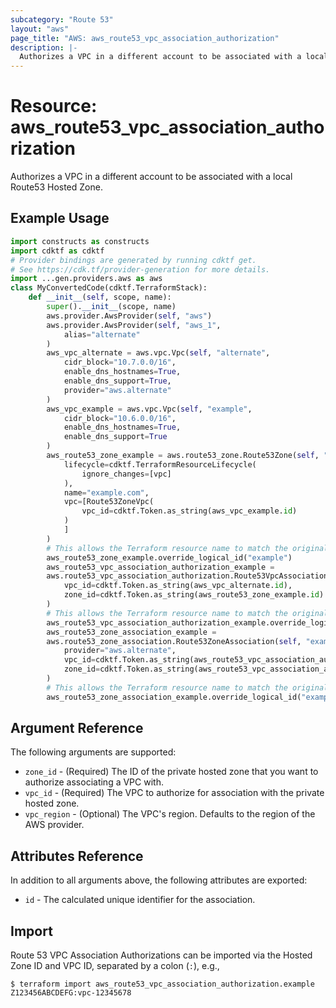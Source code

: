 ```yaml
---
subcategory: "Route 53"
layout: "aws"
page_title: "AWS: aws_route53_vpc_association_authorization"
description: |-
  Authorizes a VPC in a different account to be associated with a local Route53 Hosted Zone
---
```


# Resource: aws_route53_vpc_association_authorization

Authorizes a VPC in a different account to be associated with a local Route53 Hosted Zone.

## Example Usage

```python
import constructs as constructs
import cdktf as cdktf
# Provider bindings are generated by running cdktf get.
# See https://cdk.tf/provider-generation for more details.
import ...gen.providers.aws as aws
class MyConvertedCode(cdktf.TerraformStack):
    def __init__(self, scope, name):
        super().__init__(scope, name)
        aws.provider.AwsProvider(self, "aws")
        aws.provider.AwsProvider(self, "aws_1",
            alias="alternate"
        )
        aws_vpc_alternate = aws.vpc.Vpc(self, "alternate",
            cidr_block="10.7.0.0/16",
            enable_dns_hostnames=True,
            enable_dns_support=True,
            provider="aws.alternate"
        )
        aws_vpc_example = aws.vpc.Vpc(self, "example",
            cidr_block="10.6.0.0/16",
            enable_dns_hostnames=True,
            enable_dns_support=True
        )
        aws_route53_zone_example = aws.route53_zone.Route53Zone(self, "example_4",
            lifecycle=cdktf.TerraformResourceLifecycle(
                ignore_changes=[vpc]
            ),
            name="example.com",
            vpc=[Route53ZoneVpc(
                vpc_id=cdktf.Token.as_string(aws_vpc_example.id)
            )
            ]
        )
        # This allows the Terraform resource name to match the original name. You can remove the call if you don't need them to match.
        aws_route53_zone_example.override_logical_id("example")
        aws_route53_vpc_association_authorization_example =
        aws.route53_vpc_association_authorization.Route53VpcAssociationAuthorization(self, "example_5",
            vpc_id=cdktf.Token.as_string(aws_vpc_alternate.id),
            zone_id=cdktf.Token.as_string(aws_route53_zone_example.id)
        )
        # This allows the Terraform resource name to match the original name. You can remove the call if you don't need them to match.
        aws_route53_vpc_association_authorization_example.override_logical_id("example")
        aws_route53_zone_association_example =
        aws.route53_zone_association.Route53ZoneAssociation(self, "example_6",
            provider="aws.alternate",
            vpc_id=cdktf.Token.as_string(aws_route53_vpc_association_authorization_example.vpc_id),
            zone_id=cdktf.Token.as_string(aws_route53_vpc_association_authorization_example.zone_id)
        )
        # This allows the Terraform resource name to match the original name. You can remove the call if you don't need them to match.
        aws_route53_zone_association_example.override_logical_id("example")
```

## Argument Reference

The following arguments are supported:

* `zone_id` - (Required) The ID of the private hosted zone that you want to authorize associating a VPC with.
* `vpc_id` - (Required) The VPC to authorize for association with the private hosted zone.
* `vpc_region` - (Optional) The VPC's region. Defaults to the region of the AWS provider.

## Attributes Reference

In addition to all arguments above, the following attributes are exported:

* `id` - The calculated unique identifier for the association.

## Import

Route 53 VPC Association Authorizations can be imported via the Hosted Zone ID and VPC ID, separated by a colon (`:`), e.g.,

```
$ terraform import aws_route53_vpc_association_authorization.example Z123456ABCDEFG:vpc-12345678
```

<!-- cache-key: cdktf-0.17.0-pre.15 input-ebc262c29f3ee4216078f62dba1a84c12a1951e54ef31a22352c42d758f93654 -->